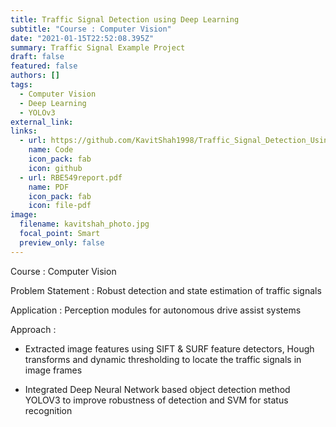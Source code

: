 ```yaml
---
title: Traffic Signal Detection using Deep Learning
subtitle: "Course : Computer Vision"
date: "2021-01-15T22:52:08.395Z"
summary: Traffic Signal Example Project
draft: false
featured: false
authors: []
tags:
  - Computer Vision
  - Deep Learning
  - YOLOv3
external_link: 
links:
  - url: https://github.com/KavitShah1998/Traffic_Signal_Detection_Using_Deep_Learning
    name: Code
    icon_pack: fab
    icon: github
  - url: RBE549report.pdf 
    name: PDF
    icon_pack: fab
    icon: file-pdf
image:
  filename: kavitshah_photo.jpg
  focal_point: Smart
  preview_only: false
---
```

Course : Computer Vision

Problem Statement : Robust detection and state estimation of traffic signals

Application : Perception modules for autonomous drive assist systems

Approach : 
 * Extracted image features using SIFT & SURF feature detectors, Hough transforms and dynamic thresholding to locate the traffic signals in image frames

* Integrated Deep Neural Network based object detection method YOLOV3 to improve robustness of detection and SVM for status recognition


